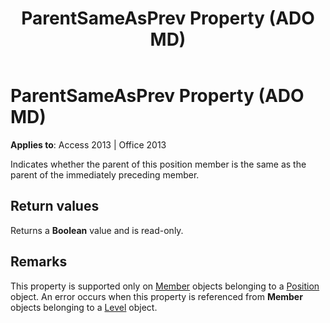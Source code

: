 ﻿---
title: ParentSameAsPrev Property (ADO MD)
TOCTitle: ParentSameAsPrev Property (ADO MD)
ms:assetid: 0f53a064-f63f-172e-d17f-1a3335c47ab5
ms:mtpsurl: https://msdn.microsoft.com/library/JJ248863(v=office.15)
ms:contentKeyID: 48543263
ms.date: 09/18/2015
mtps_version: v=office.15
---

# ParentSameAsPrev Property (ADO MD)


**Applies to**: Access 2013 | Office 2013

Indicates whether the parent of this position member is the same as the parent of the immediately preceding member.

## Return values

Returns a **Boolean** value and is read-only.

## Remarks

This property is supported only on [Member](member-object-ado-md.md) objects belonging to a [Position](position-object-ado-md.md) object. An error occurs when this property is referenced from **Member** objects belonging to a [Level](level-object-ado-md.md) object.

